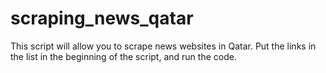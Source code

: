 # scraping_news_qatar

This script will allow you to scrape news websites in Qatar. Put the links in the list in the beginning of the script, and run the code.

